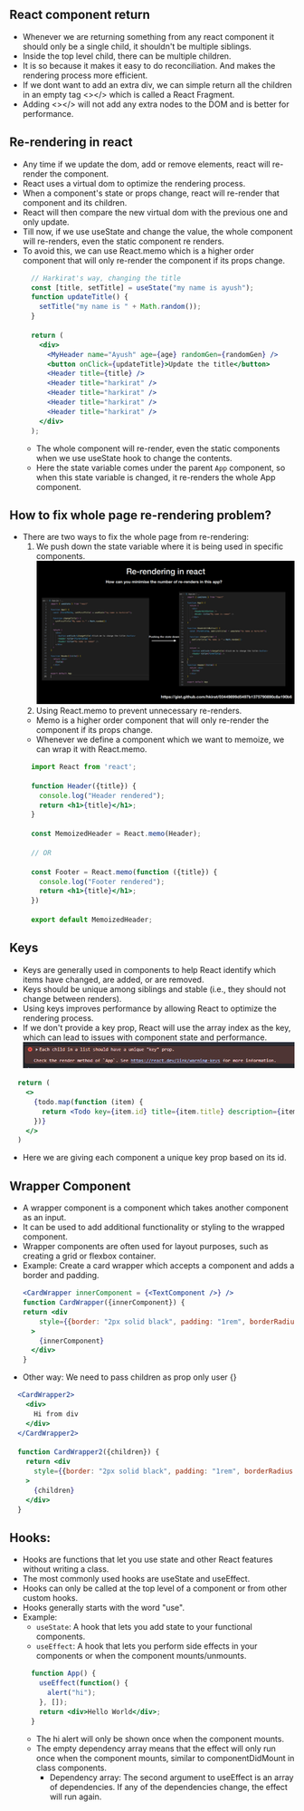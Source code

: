 ## React component return
- Whenever we are returning something from any react component it should only be a single child, it shouldn't be multiple siblings.
- Inside the top level child, there can be multiple children.
- It is so because it makes it easy to do reconciliation. And makes the rendering process more efficient.
- If we dont want to add an extra div, we can simple return all the children in an empty tag <></> which is called a React Fragment.
- Adding <></> will not add any extra nodes to the DOM and is better for performance.

## Re-rendering in react

- Any time if we update the dom, add or remove elements, react will re-render the component.
- React uses a virtual dom to optimize the rendering process.
- When a component's state or props change, react will re-render that component and its children.
- React will then compare the new virtual dom with the previous one and only update.
- Till now, if we use useState and change the value, the whole component will re-renders, even the static component re renders.
- To avoid this, we can use React.memo which is a higher order component that will only re-render the component if its props change.
  ```jsx
    // Harkirat's way, changing the title
    const [title, setTitle] = useState("my name is ayush");
    function updateTitle() {
      setTitle("my name is " + Math.random());
    }

    return (
      <div>
        <MyHeader name="Ayush" age={age} randomGen={randomGen} />
        <button onClick={updateTitle}>Update the title</button>
        <Header title={title} />
        <Header title="harkirat" />
        <Header title="harkirat" />
        <Header title="harkirat" />
        <Header title="harkirat" />
      </div>
    );
  ```
  - The whole component will re-render, even the static components when we use useState hook to change the contents.
  - Here the state variable comes under the parent `App` component, so when this state variable is changed, it re-renders the whole App 
  component.

## How to fix whole page re-rendering problem?
- There are two ways to fix the whole page from re-rendering:
  1. We push down the state variable where it is being used in specific components.
    ![alt text](image.png)
  2. Using React.memo to prevent unnecessary re-renders.
    - Memo is a higher order component that will only re-render the component if its props change.
    - Whenever we define a component which we want to memoize, we can wrap it with React.memo.
    ```jsx
      import React from 'react';

      function Header({title}) {
        console.log("Header rendered");
        return <h1>{title}</h1>;
      }

      const MemoizedHeader = React.memo(Header);

      // OR

      const Footer = React.memo(function ({title}) {
        console.log("Footer rendered");
        return <h1>{title}</h1>;
      })

      export default MemoizedHeader;
    ```

## Keys
- Keys are generally used in components to help React identify which items have changed, are added, or are removed.
- Keys should be unique among siblings and stable (i.e., they should not change between renders).
- Using keys improves performance by allowing React to optimize the rendering process.
- If we don't provide a key prop, React will use the array index as the key, which can lead to issues with component state and performance.
  ![alt text](image-1.png)
```jsx
  return (
    <>
      {todo.map(function (item) {
        return <Todo key={item.id} title={item.title} description={item.description} />;
      })}
    </>
  )
```
  - Here we are giving each component a unique key prop based on its id.

## Wrapper Component
- A wrapper component is a component which takes another component as an input.
- It can be used to add additional functionality or styling to the wrapped component.
- Wrapper components are often used for layout purposes, such as creating a grid or flexbox container.
- Example: Create a card wrapper which accepts a component and adds a border and padding.
  ```jsx
  <CardWrapper innerComponent = {<TextComponent />} />
  function CardWrapper({innerComponent}) {
  return <div
      style={{border: "2px solid black", padding: "1rem", borderRadius: "8px"}}
    >
      {innerComponent}
    </div>
  }
  ```
- Other way: We need to pass children as prop only user {}

```jsx
  <CardWrapper2>
    <div>
      Hi from div
    </div>
  </CardWrapper2>

  function CardWrapper2({children}) {
    return <div
      style={{border: "2px solid black", padding: "1rem", borderRadius: "8px", margin: "10px"}}
    >
      {children}
    </div>
  }
```

## Hooks:
- Hooks are functions that let you use state and other React features without writing a class.
- The most commonly used hooks are useState and useEffect.
- Hooks can only be called at the top level of a component or from other custom hooks.
- Hooks generally starts with the word "use".
- Example:
  - `useState`: A hook that lets you add state to your functional components.
  - `useEffect`: A hook that lets you perform side effects in your components or when the component mounts/unmounts.
  ```jsx
    function App() {
      useEffect(function() {
        alert("hi");
      }, []);
      return <div>Hello World</div>;
    }
  ```
  - The hi alert will only be shown once when the component mounts.
  - The empty dependency array means that the effect will only run once when the component mounts, similar to componentDidMount in class components.
    - Dependency array: The second argument to useEffect is an array of dependencies. If any of the dependencies change, the effect will run again.